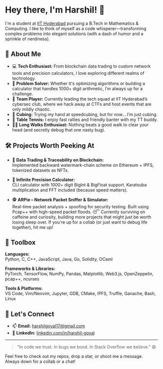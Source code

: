 # Hey there, I'm Harshil! 👋

I'm a student at [IIT Hyderabad](https://www.iith.ac.in/) pursuing a B.Tech in Mathematics & Computing. I like to think of myself as a code whisperer—transforming complex problems into elegant solutions (with a dash of humor and a sprinkle of nerdiness).

## 🧠 About Me

- 💻 **Tech Enthusiast:** From blockchain data trading to custom network tools and precision calculators, I love exploring different realms of technology.
- 🎯 **Problem Solver:** Whether it's optimizing algorithms or building a calculator that handles 1000+ digit arithmetic, I’m always up for a challenge.
- 🤝 **Team Player:** Currently leading the tech squad at IIT Hyderabad’s cybersec club, where we hack away at CTFs and host events that are only mildly chaotic.
- 🧩 **Cubing:** Trying my hand at speedcubing, but for now... I’m just cubing.
- 🏓 **Table Tennis:** I enjoy fast rallies and friendly banter with my TT buddy.
- 🚶‍♂️ **Long Walks Enthusiast:** Nothing beats a good walk to clear your head (and secretly debug that one nasty bug).

## 🛠️ Projects Worth Peeking At

- 🔗 **Data Trading & Traceability on Blockchain:**  
  Implemented backward watermark-chain scheme on Ethereum + IPFS, tokenized datasets as NFTs.

<!-- 
- 📈 **HFT-X – High-Frequency Trading Simulator:**  
  Built a real-time C++ trading engine with multithreaded order flows, Monte Carlo pricing, and Bayesian strategy switching.

- 🔥 **Neural Diffusion Inversion:**  
  Trained deep models to reverse-engineer initial states from final outcomes of PDEs. U-Net + PyTorch magic.
-->

- 🧮 **Infinite Precision Calculator:**  
  CLI calculator with 1000+ digit BigInt & BigFloat support. Karatsuba multiplication and FFT included (because speed matters).

- 🕵️ **ARPie – Network Packet Sniffer & Simulator:**  
  Real-time packet analysis + spoofing for security testing. Built using Pcap++ with high-speed packet floods.
  😴 Currently surviving on caffeine and curiosity, building more projects that might just be worth losing sleep over. If you're up for a collab (or just want to debug life together), hit me up!

## 🧰 Toolbox

**Languages:**  
Python, C, C++, JavaScript, Java, Go, Solidity, OCaml

**Frameworks & Libraries:**  
PyTorch, TensorFlow, NumPy, Pandas, Matplotlib, Web3.js, OpenZeppelin, pcap++, ncurses

**Tools & Platforms:**  
VS Code, Vim/Neovim, Jupyter, GDB, CMake, IPFS, Truffle, Ganache, Bash, Linux

<!--## 🏆 Achievements

- AIR 4079 in JEE Advanced 2023 (among 189k candidates)
- 99.46%ile and 99.45%ile in JEE Mains 2023 (out of 1.5 million)-->

## 🤝 Let's Connect

- 📫 **Email:** [harshilgoyal17@gmail.com](mailto:harshilgoyal17@gmail.com)  
- 💼 **LinkedIn:** [linkedin.com/in/harshil-goyal](https://linkedin.com/in/harshil-goyal)  
<!--- 🌐 **Website:** [mercurialus.github.io](https://mercurialus.github.io)-->

---

> "In code we trust. In bugs we bond. In Stack Overflow we believe." 😄

Feel free to check out my repos, drop a star, or shoot me a message. Always down for a collab or a chat!

